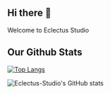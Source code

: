 ## Hi there 👋

Welcome to Eclectus Studio

## Our Github Stats

[![Top Langs](https://github-readme-stats.vercel.app/api/top-langs/?username=Eclectus-Studio)](https://github.com/anuraghazra/github-readme-stats)








![Eclectus-Studio's GitHub stats](https://github-readme-stats.vercel.app/api?username=Eclectus-Studio&show_icons=true&theme=synthwave)
